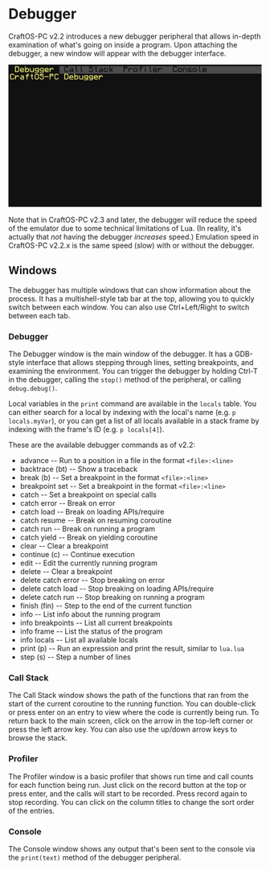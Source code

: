 # Debugger
CraftOS-PC v2.2 introduces a new debugger peripheral that allows in-depth examination of what's going on inside a program. Upon attaching the debugger, a new window will appear with the debugger interface.

![Debugger](../images/debugger.png)

Note that in CraftOS-PC v2.3 and later, the debugger will reduce the speed of the emulator due to some technical limitations of Lua. (In reality, it's actually that *not* having the debugger *increases* speed.) Emulation speed in CraftOS-PC v2.2.x is the same speed (slow) with or without the debugger.

## Windows
The debugger has multiple windows that can show information about the process. It has a multishell-style tab bar at the top, allowing you to quickly switch between each window. You can also use Ctrl+Left/Right to switch between each tab.

### Debugger
The Debugger window is the main window of the debugger. It has a GDB-style interface that allows stepping through lines, setting breakpoints, and examining the environment. You can trigger the debugger by holding Ctrl-T in the debugger, calling the `stop()` method of the peripheral, or calling `debug.debug()`.

Local variables in the `print` command are available in the `locals` table. You can either search for a local by indexing with the local's name (e.g. `p locals.myVar`), or you can get a list of all locals available in a stack frame by indexing with the frame's ID (e.g. `p locals[4]`).

These are the available debugger commands as of v2.2:
* advance -- Run to a position in a file in the format `<file>:<line>`
* backtrace (bt) -- Show a traceback
* break (b) -- Set a breakpoint in the format `<file>:<line>`
* breakpoint set -- Set a breakpoint in the format `<file>:<line>`
* catch -- Set a breakpoint on special calls
* catch error -- Break on error
* catch load -- Break on loading APIs/require
* catch resume -- Break on resuming coroutine
* catch run -- Break on running a program
* catch yield -- Break on yielding coroutine
* clear -- Clear a breakpoint
* continue (c) -- Continue execution
* edit -- Edit the currently running program
* delete -- Clear a breakpoint
* delete catch error -- Stop breaking on error
* delete catch load -- Stop breaking on loading APIs/require
* delete catch run -- Stop breaking on running a program
* finish (fin) -- Step to the end of the current function
* info -- List info about the running program
* info breakpoints -- List all current breakpoints
* info frame -- List the status of the program
* info locals -- List all available locals
* print (p) -- Run an expression and print the result, similar to `lua.lua`
* step (s) -- Step a number of lines

### Call Stack
The Call Stack window shows the path of the functions that ran from the start of the current coroutine to the running function. You can double-click or press enter on an entry to view where the code is currently being run. To return back to the main screen, click on the arrow in the top-left corner or press the left arrow key. You can also use the up/down arrow keys to browse the stack.

### Profiler
The Profiler window is a basic profiler that shows run time and call counts for each function being run. Just click on the record button at the top or press enter, and the calls will start to be recorded. Press record again to stop recording. You can click on the column titles to change the sort order of the entries.

### Console
The Console window shows any output that's been sent to the console via the `print(text)` method of the debugger peripheral.